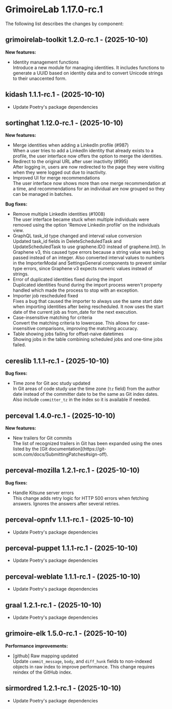 # GrimoireLab 1.17.0-rc.1
The following list describes the changes by component:

## grimoirelab-toolkit 1.2.0-rc.1 - (2025-10-10)

**New features:**

 * Identity management functions\
   Introduce a new module for managing identities. It includes functions
   to generate a UUID based on identity data and to convert Unicode
   strings to their unaccented form.

  ## kidash 1.1.1-rc.1 - (2025-10-10)
  
  * Update Poetry's package dependencies
## sortinghat 1.12.0-rc.1 - (2025-10-10)

**New features:**

 * Merge identities when adding a LinkedIn profile (#987)\
   When a user tries to add a LinkedIn identity that already exists to a
   profile, the user interface now offers the option to merge the
   identities.
 * Redirect to the original URL after user inactivity (#995)\
   After logging in, users are now redirected to the page they were
   visiting when they were logged out due to inactivity.
 * Improved UI for merge recommendations\
   The user interface now shows more than one merge recommendation at a
   time, and recommendations for an individual are now grouped so they
   can be managed in batches.

**Bug fixes:**

 * Remove multiple LinkedIn identities (#1008)\
   The user interface became stuck when multiple individuals  were
   removed using the option 'Remove Linkedin profile' on the individuals
   view.
 * GraphQL task_id type changed and interval value conversion\
   Updated task_id fields in DeleteScheduledTask and UpdateScheduledTask
   to use graphene.ID() instead of graphene.Int(). In Graphene v3, this
   caused type errors because a string value was being passed instead of
   an integer. Also converted interval values to numbers in the
   ImporterModal and SettingsGeneral components to prevent similar type
   errors, since Graphene v3 expects numeric values instead of strings.
 * Error of duplicated identities fixed during the import\
   Duplicated identities found during the import process weren't property
   handled which made the process to stop with an exception.
 * Importer job rescheduled fixed\
   Fixes a bug that caused the importer to always use the same start date
   when importing identities after being rescheduled. It now uses the
   start date of the current job as from_date for the next execution.
 * Case-insensitive matching for criteria\
   Convert the matching criteria to lowercase. This allows for case-
   insensitive comparisons, improving the matching accuracy.
 * Table showing jobs failing for offset-naive datetimes\
   Showing jobs in the table combining scheduled jobs and one-time jobs
   failed.

## cereslib 1.1.1-rc.1 - (2025-10-10)

**Bug fixes:**

 * Time zone for Git aoc study updated\
   In Git areas of code study use the time zone (`tz` field) from the
   author date instead of the committer date to be the same as Git index
   dates. Also include `committer_tz` in the index so it is available if
   needed.


## perceval 1.4.0-rc.1 - (2025-10-10)

**New features:**

 * New trailers for Git commits\
   The list of recognized trailers in Git has been expanded using the
   ones listed by the [Git documentation](https://git-
   scm.com/docs/SubmittingPatches#sign-off).

## perceval-mozilla 1.2.1-rc.1 - (2025-10-10)

**Bug fixes:**

 * Handle Kitsune server errors\
   This change adds retry logic for HTTP 500 errors when fetching
   answers. Ignores the answers after several retries.

  ## perceval-opnfv 1.1.1-rc.1 - (2025-10-10)
  
  * Update Poetry's package dependencies
  ## perceval-puppet 1.1.1-rc.1 - (2025-10-10)
  
  * Update Poetry's package dependencies
  ## perceval-weblate 1.1.1-rc.1 - (2025-10-10)
  
  * Update Poetry's package dependencies
  ## graal 1.2.1-rc.1 - (2025-10-10)
  
  * Update Poetry's package dependencies
## grimoire-elk 1.5.0-rc.1 - (2025-10-10)

**Performance improvements:**

 * [github] Raw mapping updated\
   Update `commit_message`, `body`, and `diff_hunk` fields to non-indexed
   objects in raw index to improve performance. This change requires
   reindex of the GitHub index.

  ## sirmordred 1.2.1-rc.1 - (2025-10-10)
  
  * Update Poetry's package dependencies
